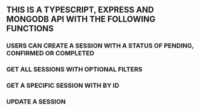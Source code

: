 ## THIS IS A TYPESCRIPT, EXPRESS AND MONGODB API WITH THE FOLLOWING FUNCTIONS
### USERS CAN CREATE A SESSION WITH A STATUS OF PENDING, CONFIRMED OR COMPLETED
### GET ALL SESSIONS WITH OPTIONAL FILTERS
### GET A SPECIFIC SESSION WITH BY ID
### UPDATE A SESSION 
